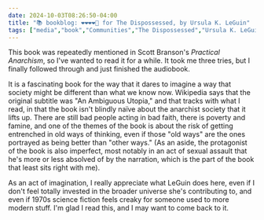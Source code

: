 ```yaml
---
date: 2024-10-03T08:26:50-04:00
title: "📚 bookblog: ❤️❤️❤️❤️🖤 for The Dispossessed, by Ursula K. LeGuin"
tags: ["media","book","Communities","The Dispossessed","Ursula K. LeGuin","Practical Anarchism","anarchism","Scott Branson"]
---
```


This book was repeatedly mentioned in Scott Branson's *Practical Anarchism*, so I've wanted to read it for a while. It took me three tries, but I finally followed through and just finished the audiobook.

It is a fascinating book for the way that it dares to imagine a way that society might be different than what we know now. Wikipedia says that the original subtitle was "An Ambiguous Utopia," and that tracks with what I read, in that the book isn't blindly naïve about the anarchist society that it lifts up. There are still bad people acting in bad faith, there is poverty and famine, and one of the themes of the book is about the risk of getting entrenched in old ways of thinking, even if those "old ways" are the ones portrayed as being better than "other ways." (As an aside, the protagonist of the book is also imperfect, most notably in an act of sexual assault that he's more or less absolved of by the narration, which is the part of the book that least sits right with me).

As an act of imagination, I really appreciate what LeGuin does here, even if I don't feel totally invested in the broader universe she's contributing to, and even if 1970s science fiction feels creaky for someone used to more modern stuff. I'm glad I read this, and I may want to come back to it.